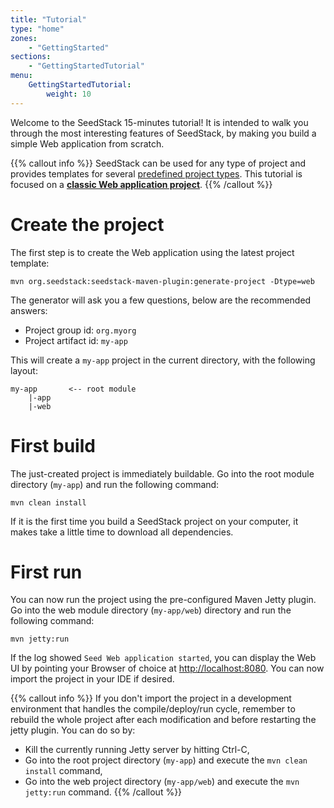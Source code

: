 ```yaml
---
title: "Tutorial"
type: "home"
zones:
    - "GettingStarted"
sections:
    - "GettingStartedTutorial"
menu:
    GettingStartedTutorial:
        weight: 10
---
```


Welcome to the SeedStack 15-minutes tutorial! It is intended to walk you through the most interesting features
of SeedStack, by making you build a simple Web application from scratch.

{{% callout info %}}
SeedStack can be used for any type of project and provides templates for several [predefined project types](../project-types).
This tutorial is focused on a **[classic Web application project](../project-types/webapp)**.
{{% /callout %}}

# Create the project

The first step is to create the Web application using the latest project template:

```plain
mvn org.seedstack:seedstack-maven-plugin:generate-project -Dtype=web
```
    
The generator will ask you a few questions, below are the recommended answers:

* Project group id: `org.myorg`
* Project artifact id: `my-app`

This will create a `my-app` project in the current directory, with the following layout:
 
```plain
my-app       <-- root module
    |-app
    |-web
```

# First build

The just-created project is immediately buildable. Go into the root module directory (`my-app`) and run the following command:

```plain
mvn clean install
```
   
If it is the first time you build a SeedStack project on your computer, it makes take a little time to download all
dependencies.

# First run

You can now run the project using the pre-configured Maven Jetty plugin. Go into the web module directory (`my-app/web`) 
directory and run the following command:
  
```plain
mvn jetty:run
```
    
If the log showed `Seed Web application started`, you can display the Web UI by pointing your Browser of choice at
[http://localhost:8080](http://localhost:8080). You can now import the project in your IDE if desired.

{{% callout info %}}
If you don't import the project in a development environment that handles the compile/deploy/run cycle, remember to 
rebuild the whole project after each modification and before restarting the jetty plugin. You can do so by:

* Kill the currently running Jetty server by hitting Ctrl-C,
* Go into the root project directory (`my-app`) and execute the `mvn clean install` command,
* Go into the web project directory (`my-app/web`) and execute the `mvn jetty:run` command.
{{% /callout %}}
